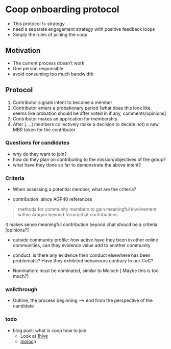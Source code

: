 # Coop onboarding protocol

* This protocol != strategy
* need a separate engagement strategy with positive feedback loops
* Simply the rules of joining the coop

## Motivation

- The current process doesn’t work
- One person responsible 
- avoid consuming too much bandwidth 

## Protocol

1. Contributor signals intent to become a member
2. Contributor enters a probationary period [what does this look like, seems like probation should be after voted in if any, comments/opinions]
3. Contributor makes an application for membership
4. After [....] members collectively make a decision to decide not) a new MBR token for the contributor

### Questions for candidates
* why do they want to join?
* how do they plan on contributing to the mission/objectives of the group?
* what have they done so far to demonstrate the above intent?


### Criteria
* When assessing a potential member, what are the criteria?

- contribution: 
since AGP40 references 
> methods for community members to gain meaningful involvement within Aragon beyond forum/chat contributions

It makes sense meaningful contribution beyond chat should be a criteria [opinions?]

- outside community profile: 
how active have they been in other online communities, can they evidence value add to another community

- conduct: 
is there any evidence their conduct elsewhere has been problematic? Have they exhibited behaviours contrary to our CoC?

- Nomination: 
must be nominated, similar to Moloch [
Maybe this is too much?]


### walkthrough
- Outline, the process beginning --> end from the perspective of the candidate


### todo
- blog post: what is coop how to join
    - Look at [1hive](https://1hive.org/docs/contribute/welcome.html)
    - [moloc]()h






